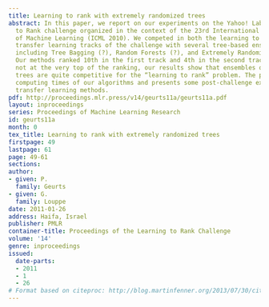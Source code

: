```yaml
---
title: Learning to rank with extremely randomized trees
abstract: In this paper, we report on our experiments on the Yahoo! Labs Learning
  to Rank challenge organized in the context of the 23rd International Conference
  of Machine Learning (ICML 2010). We competed in both the learning to rank and the
  transfer learning tracks of the challenge with several tree-based ensemble methods,
  including Tree Bagging (?), Random Forests (?), and Extremely Randomized Trees (?).
  Our methods ranked 10th in the first track and 4th in the second track. Although
  not at the very top of the ranking, our results show that ensembles of randomized
  trees are quite competitive for the “learning to rank” problem. The paper also analyzes
  computing times of our algorithms and presents some post-challenge experiments with
  transfer learning methods.
pdf: http://proceedings.mlr.press/v14/geurts11a/geurts11a.pdf
layout: inproceedings
series: Proceedings of Machine Learning Research
id: geurts11a
month: 0
tex_title: Learning to rank with extremely randomized trees
firstpage: 49
lastpage: 61
page: 49-61
sections: 
author:
- given: P.
  family: Geurts
- given: G.
  family: Louppe
date: 2011-01-26
address: Haifa, Israel
publisher: PMLR
container-title: Proceedings of the Learning to Rank Challenge
volume: '14'
genre: inproceedings
issued:
  date-parts:
  - 2011
  - 1
  - 26
# Format based on citeproc: http://blog.martinfenner.org/2013/07/30/citeproc-yaml-for-bibliographies/
---
```

